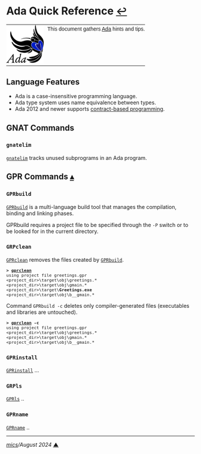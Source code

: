 # <span id="top">Ada Quick Reference</span> <span style="font-size:90%;">[↩](README.md#top)</span>

<table style="font-family:Helvetica,Arial;line-height:1.6;">
  <tr>
  <td style="border:0;padding:0 10px 0 0;min-width:100px;"><a href="https://www.adacore.com/" rel="external"><img style="border:0;" src="./docs/images/adamascot.png" width="100" alt="Ada project"/></a></td>
  <td style="border:0;padding:0;vertical-align:text-top;">This document gathers <a href="https://www.adacore.com/" rel="external">Ada</a> hints and tips.
  </td>
  </tr>
</table>

## <span id="features">Language Features</span>

- Ada is a case-insensitive programming language.
- Ada type system uses name equivalence between types.
- Ada 2012 and newer supports [contract-based programming][feature_cohen].

## <span id="gnat_commands">GNAT Commands</span>

### <span id="gnatelim">**`gnatelim`**</span>

[`gnatelim`](https://www.cs.fsu.edu/~baker/ada/gnat/html/gnat_ugn_8.html#SEC98) tracks unused subprograms in an Ada program.

## <span id="subcommands">GPR Commands</span> [**&#x25B4;**](#top)

### <span id="gprbuild">**`GPRbuild`**</span>

[`GPRbuild`][gprbuild] is a multi-language build tool that manages the compilation, binding and linking phases.

GPRbuild requires a project file to be specified through the `-P` switch or to be looked for in the current directory.

### <span id="gprclean">**`GRPclean`**</span>

[`GPRclean`](https://docs.adacore.com/gprbuild-docs/html/gprbuild_ug/companion_tools.html#cleaning-up-with-gprclean) removes the files created by [`GPRbuild`](https://docs.adacore.com/gprbuild-docs/html/gprbuild_ug/companion_tools.html).

<pre style="font-size:80%;">
<b>&gt; <a href="https://docs.adacore.com/gprbuild-docs/html/gprbuild_ug/companion_tools.html#cleaning-up-with-gprclean" rel="external">gprclean</a></b>
using project file greetings.gpr
&lt;project_dir&gt;\target\obj\greetings.*
&lt;project_dir&gt;\target\obj\gmain.*
&lt;project_dir&gt;\target\<b>Greetings.exe</b>
&lt;project_dir&gt;\target\obj\b__gmain.*
</pre>

Command `GPRbuild -c` deletes only compiler-generated files (executables and libraries are untouched).
<pre style="font-size:80%;">
<b>&gt; <a href="https://docs.adacore.com/gprbuild-docs/html/gprbuild_ug/companion_tools.html#cleaning-up-with-gprclean" rel="external">gprclean</a> -c</b>
using project file greetings.gpr
&lt;project_dir&gt;\target\obj\greetings.*
&lt;project_dir&gt;\target\obj\gmain.*
&lt;project_dir&gt;\target\obj\b__gmain.*
</pre>

### <span id="grpinstall">**`GPRinstall`**</span>

[`GPRinstall`](https://docs.adacore.com/gprbuild-docs/html/gprbuild_ug/companion_tools.html#installing-with-gprinstall) ...

### <span id="gprls">**`GRPls`**</span>

[`GPRls`](https://docs.adacore.com/gprbuild-docs/html/gprbuild_ug/companion_tools.html#the-library-browser-gprls) ..

### <span id="gprname">**`GPRname`**</span>

[`GPRname`](https://docs.adacore.com/gprbuild-docs/html/gprbuild_ug/companion_tools.html#specifying-a-naming-scheme-with-gprname) ..

***

*[mics](https://lampwww.epfl.ch/~michelou/)/August 2024* [**&#9650;**](#top)
<span id="bottom">&nbsp;</span>

<!-- link refs -->

[feature_cohen]: https://blog.adacore.com/the-case-for-contracts
[gprbuild]: https://docs.adacore.com/gprbuild-docs/html/gprbuild_ug/building_with_gprbuild.html
